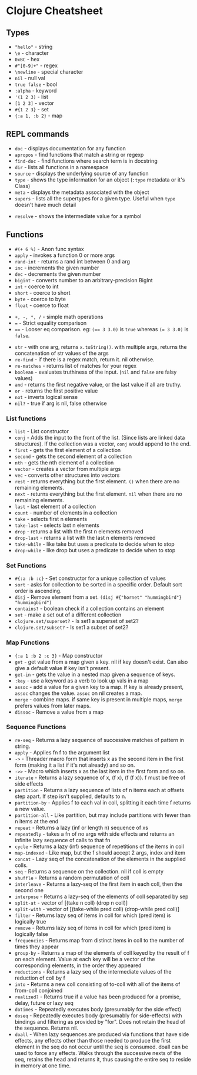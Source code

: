 # Clojure Cheatsheet

## Types

- `"hello"` - string
- `\e` - character
- `0xBC` - hex
- `#"[0-9]+"` - regex
- `\newline` - special character
- `nil` - null val
- `true false` - bool
- `:alpha` - keyword
- `'(1 2 3)` - list
- `[1 2 3]` - vector
- `#{1 2 3}` - set
- `{:a 1, :b 2}` - map

## REPL commands

- `doc` - displays documentation for any function
- `apropos` - find functions that match a string or regexp
- `find-doc` - find functions where search term is in docstring
- `dir` - lists all functions in a namespace
- `source` - displays the underlying source of any function
- `type` - shows the type information for an object (`:type` metadata or it's Class)
- `meta` - displays the metadata associated with the object
- `supers` - lists all the supertypes for a given type. Useful when `type` doesn't have much detail
* `resolve` - shows the intermediate value for a symbol

## Functions

- `#(+ 6 %)` - Anon func syntax
- `apply` - invokes a function 0 or more args
- `rand-int` - returns a rand int between 0 and arg
- `inc` - increments the given number
- `dec` - decrements the given number
- `bigint` - converts number to an arbitrary-precision BigInt
- `int` - coerce to int
- `short` - coerce to short
- `byte` - coerce to byte
- `float` - coerce to float

* `+, -, *, /` - simple math operations
* `=` - Strict equality comparison
* `==` - Looser eq comparison. eg: `(== 3 3.0)` is `true` whereas `(= 3 3.0)` is `false`.

- `str` - with one arg, returns `x.toString()`. with multiple args, returns the concatenation of str values of the args
- `re-find` - if there is a regex match, return it. nil otherwise.
- `re-matches` - returns list of matches for your regex
- `boolean` - evaluates truthiness of the input. (`nil` and `false` are falsy values)
- `and` - returns the first negative value, or the last value if all are truthy.
- `or` - returns the first positive value
- `not` - inverts logical sense
- `nil?` - true if arg is nil, false otherwise

### List functions

* `list` - List constructor
* `conj` - Adds the input to the front of the list. (Since lists are linked data structures). If the collection was a vector, `conj` would append to the end.
* `first` - gets the first element of a collection
* `second` - gets the second element of a collection
* `nth` - gets the nth element of a collection
* `vector` - creates a vector from multiple args
* `vec` - converts other structures into vectors
* `rest` - returns everything but the first element. `()` when there are no remaining elements.
* `next` - returns everything but the first element. `nil` when there are no remaining elements.
* `last` - last element of a collection
* `count` - number of elements in a collection
* `take` - selects first n elements
* `take-last` - selects last n elements
* `drop` - returns a list with the first n elements removed
* `drop-last` - returns a list with the last n elements removed
* `take-while` - like take but uses a predicate to decide when to stop
* `drop-while` - like drop but uses a predicate to decide when to stop

### Set Functions
* `#{:a :b :c}` - Set constructor for a unique collection of values
* `sort` - asks for collection to be sorted in a specific order. Default sort order is ascending.
* `disj` - Remove element from a set. `(disj #{"hornet" "hummingbird"} "hummingbird")`
* `contains?` - boolean check if a collection contains an element
* `set` - make a set out of a different collection
* `clojure.set/superset?` - Is set1 a superset of set2?
* `clojure.set/subset?` - Is set1 a subset of set2?

### Map Functions
* `{:a 1 :b 2 :c 3}` - Map constructor
* `get` - get value from a map given a key. nil if key doesn't exist. Can also give a default value if key isn't present.
* `get-in` - gets the value in a nested map given a sequence of keys.
* `:key` - use a keyword as a verb to look up vals in a map
* `assoc` - add a value for a given key to a map. If key is already present, `assoc` changes the value. `assoc` on nil creates a map.
* `merge` - combine maps. if same key is present in multiple maps, `merge` prefers values from later maps.
* `dissoc` - Remove a value from a map

### Sequence Functions
* `re-seq` - Returns a lazy sequence of successive matches of pattern in string.
* `apply` - Applies fn f to the argument list
* `->` - Threader macro form that inserts x as the second item in the first form (making it a list if it's not already) and so on.
* `->>` - Macro which inserts x as the last item in the first form and so on.
* `iterate` - Returns a lazy sequence of x, (f x), (f (f x)). f must be free of side effects
* `partition` - Returns a lazy sequence of lists of n items each at offsets step apart. If step isn't supplied, defaults to n.
* `partition-by` - Applies f to each val in coll, splitting it each time f returns a new value.
* `partition-all` - Like partition, but may include partitions with fewer than n items at the end
* `repeat` - Returns a lazy (inf or length n) sequence of xs
* `repeatedly` - takes a fn of no args with side effects and returns an infinite lazy sequence of calls to that fn
* `cycle` - Returns a lazy (inf) sequence of repetitions of the items in coll
* `map-indexed` - Like map, but the f should accept 2 args, index and item
* `concat` - Lazy seq of the concatenation of the elements in the supplied colls.
* `seq` - Returns a sequence on the collection. nil if coll is empty
* `shuffle` - Returns a random permutation of coll
* `interleave` - Returns a lazy-seq of the first item in each coll, then the second one
* `interpose` - Returns a lazy-seq of the elements of coll separated by sep
* `split-at` - vector of [(take n coll) (drop n coll)]
* `split-with` - vector of [(take-while pred coll) (drop-while pred coll)]
* `filter` - Returns lazy seq of items in coll for which (pred item) is logically true
* `remove` - Returns lazy seq of items in coll for which (pred item) is logically false
* `frequencies` - Returns map from distinct items in coll to the number of times they appear
* `group-by` - Returns a map of the elements of coll keyed by the result of f on each element. Value at each key will be a vector of the corresponding elements, in the order they appeared
* `reductions` - Returns a lazy seq of the intermediate values of the reduction of coll by f
* `into` - Returns a new coll consisting of to-coll with all of the items of from-coll conjoined
* `realized?` - Returns true if a value has been produced for a promise, delay, future or lazy seq
* `dotimes` - Repeatedly executes body (presumably for the side effect)
* `doseq` - Repeatedly executes body (presumably for side-effects) with
  bindings and filtering as provided by "for".  Does not retain
  the head of the sequence. Returns nil.
* `doall` - When lazy sequences are produced via functions that have side
  effects, any effects other than those needed to produce the first
  element in the seq do not occur until the seq is consumed. doall can
  be used to force any effects. Walks through the successive nexts of
  the seq, retains the head and returns it, thus causing the entire
  seq to reside in memory at one time.
